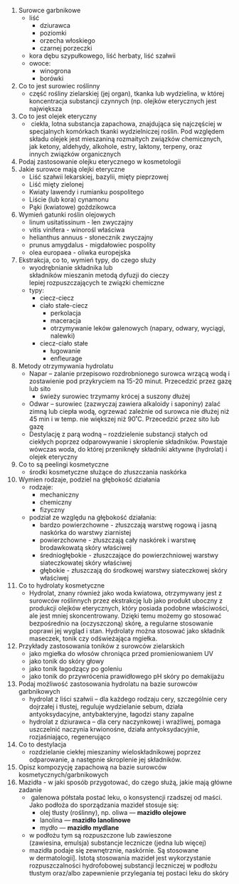 1. Surowce garbnikowe
	- liść
		- dziurawca
		- poziomki
		- orzecha włoskiego
		- czarnej porzeczki
	- kora dębu szypułkowego, liść herbaty, liść szałwii
	- owoce:
		- winogrona
		- borówki
2. Co to jest surowiec roślinny
	- część rośliny zielarskiej (jej organ), tkanka lub wydzielina, w której koncentracja substancji czynnych (np. olejków eterycznych jest największa
3. Co to jest olejek eteryczny
	-  ciekła, lotna substancja zapachowa, znajdująca się najczęściej w specjalnych komórkach tkanki wydzielniczej roślin. Pod względem składu olejek jest mieszaniną rozmaitych związków chemicznych, jak ketony, aldehydy, alkohole, estry, laktony, terpeny, oraz innych związków organicznych
4. Podaj zastosowanie olejku eterycznego w kosmetologii
5. Jakie surowce mają olejki eteryczne
	- Liść szałwii lekarskiej, bazylii, mięty pieprzowej
	- Liść mięty zielonej
	- Kwiaty lawendy i rumianku pospolitego
	- Liście (lub kora) cynamonu 
	- Pąki (kwiatowe) goździkowca
6. Wymień gatunki roślin olejowych
	- linum usitatissinum - len zwyczajny
	- vitis vinifera - winorośl właściwa
	- helianthus annuus - słonecznik zwyczajny
	- prunus amygdalus - migdałowiec pospolity
	- olea europaea - oliwka europejska
7. Ekstrakcja, co to, wymień typy, do czego służy
	- wyodrębnianie składnika lub składników mieszanin metodą dyfuzji do cieczy lepiej rozpuszczających te związki chemiczne
	- typy:
		- ciecz-ciecz
		- ciało stałe-ciecz
			- perkolacja
			- maceracja
			- otrzymywanie leków galenowych (napary, odwary, wyciągi, nalewki)
		- ciecz-ciało stałe
			- ługowanie
			- enfleurage
8. Metody otrzymywania hydrolatu
	 - Napar – zalanie przepisowo rozdrobnionego surowca wrzącą wodą i zostawienie pod przykryciem na 15-20 minut. Przecedzić przez gazę lub sito  
	    - świeży surowiec trzymamy krócej a suszony dłużej
	- Odwar – surowiec (zazwyczaj zawiera alkaloidy i saponiny) zalać zimną lub ciepła wodą, ogrzewać zależnie od surowca nie dłużej niż 45 min i w temp. nie większej niż 90˚C. Przecedzić przez sito lub gazę
	- Destylację z parą wodną – rozdzielenie substancji stałych od ciekłych poprzez odparowywanie i skroplenie składników. Powstaje wówczas woda, do której przeniknęły składniki aktywne (hydrolat) i olejek eteryczny
9. Co to są peelingi kosmetyczne
	- środki kosmetyczne służące do złuszczania naskórka
10. Wymien rodzaje, podziel na głębokość działania
	- rodzaje:
		- mechaniczny
		- chemiczny
		- fizyczny
	- podział ze względu na głębokość działania:
		- bardzo powierzchowne - złuszczają warstwę rogową i jasną naskórka do warstwy ziarnistej
		- powierzchowne - złuszczają cały naskórek i warstwę brodawkowatą skóry właściwej
		- średniogłębokie - złuszczające do powierzchniowej warstwy siateczkowatej skóry właściwej
		- głębokie - złuszczają do środkowej warstwy siateczkowej skóry właściwej
11. Co to hydrolaty kosmetyczne
	- Hydrolat, znany również jako woda kwiatowa, otrzymywany jest z surowców roślinnych przez ekstrakcję lub jako produkt uboczny z produkcji olejków eterycznych, który posiada podobne właściwości, ale jest mniej skoncentrowany. Dzięki temu możemy go stosować bezpośrednio na (oczyszczoną) skórę, a regularne stosowanie poprawi jej wygląd i stan. Hydrolaty można stosować jako składnik maseczek, tonik czy odświeżająca mgiełka.
12. Przykłady zastosowania toników z surowców zielarskich
	- jako mgiełka do włosów chroniąca przed promieniowaniem UV
	- jako tonik do skóry głowy
	- jako tonik łagodzący po goleniu
	- jako tonik do przywrócenia prawidłowego pH skóry po demakijażu
13. Podaj możliwość zastosowania hydrolatu na bazie surowców garbnikowych
	- hydrolat z liści szałwii – dla każdego rodzaju cery, szczególnie cery dojrzałej i tłustej, reguluje wydzielanie sebum, działa antyoksydacyjne, antybakteryjne, łagodzi stany zapalne
	- hydrolat z dziurawca – dla cery naczynkowej i wrażliwej, pomaga uszczelnić naczynia krwionośne, działa antyoksydacyjnie, rozjaśniająco, regenerująco
14. Co to destylacja
	- rozdzielanie ciekłej mieszaniny wieloskładnikowej poprzez odparowanie, a następnie skroplenie jej składników.
15. Opisz kompozycję zapachową na bazie surowców kosmetycznych/garbnikowych
16. Mazidła - w jaki sposób przygotować, do czego służą, jakie mają główne zadanie
	-  galenowa półstała postać leku, o konsystencji rzadszej od maści. Jako podłoża do sporządzania mazideł stosuje się:
		- olej tłusty (roślinny), np. oliwa — **mazidło olejowe**
		- lanolina — **mazidło lanolinowe**
		- mydło — **mazidło mydlane**
	- w podłożu tym są rozpuszczone lub zawieszone (zawiesina, emulsja) substancje lecznicze (jedna lub więcej)
	- mazidła podaje się zewnętrznie, naskórnie. Są stosowane w dermatologii]. Istotą stosowania mazideł jest wykorzystanie rozpuszczalności hydrofobowej substancji leczniczej w podłożu tłustym oraz/albo zapewnienie przylegania tej postaci leku do skóry